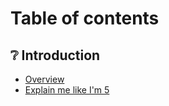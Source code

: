# Table of contents

## ❔ Introduction

* [Overview](README.md)
* [Explain me like I'm 5](introduction/explain-me-like-im-5.md)
